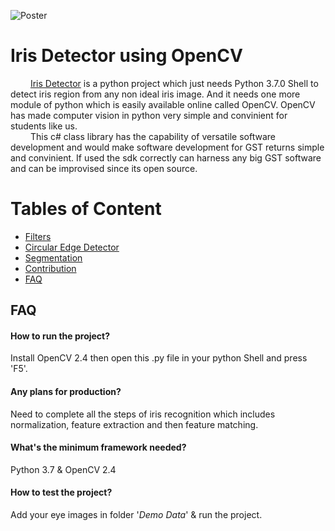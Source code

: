
![Poster](/Assests/posters/GST%20API.png)

# Iris Detector using OpenCV

&emsp;&emsp; [Iris Detector](/IrisDetector) is a python project which just needs Python 3.7.0 Shell to detect iris region from any non ideal iris image. And it needs one more module of python which is easily available online called OpenCV. OpenCV has made computer vision in python very simple and convinient for students like us. <br />
&emsp;&emsp; This c# class library has the capability of versatile software development and would make software development for GST returns simple and convinient. If used the sdk correctly can harness any big GST software and can be improvised since its open source. 

# Tables of Content

- [Filters](#)
- [Circular Edge Detector](#)
- [Segmentation](#)
- [Contribution](#contribution)
- [FAQ](#faq)


## FAQ

#### How to run the project?
Install OpenCV 2.4 then open this .py file in your python Shell and press 'F5'.

#### Any plans for production?
Need to complete all the steps of iris recognition which includes normalization, feature extraction and then feature matching.

#### What's the minimum framework needed?
Python 3.7 & OpenCV 2.4

#### How to test the project?
Add your eye images in folder '_Demo Data_' & run the project.

